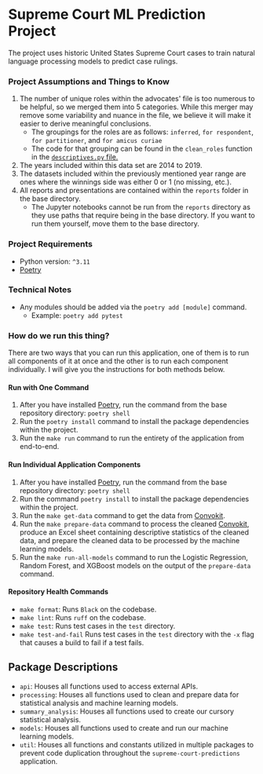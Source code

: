 # Supreme Court ML Prediction Project
The project uses historic United States Supreme Court cases to train natural language processing models to predict case rulings.

### Project Assumptions and Things to Know
1. The number of unique roles within the advocates' file is too numerous to be helpful, so we merged them into 5 categories. While this merger may remove some variability and nuance in the file, we believe it will make it easier to derive meaningful conclusions.
   - The groupings for the roles are as follows: `inferred`, `for respondent`, `for partitioner`, and `for amicus curiae`
   - The code for that grouping can be found in the `clean_roles` function in the [`descriptives.py` file.](https://github.com/michplunkett/supreme-court-ml-predictions/blob/main/supreme_court_predictions/statistics/descriptives.py)
2. The years included within this data set are 2014 to 2019.
3. The datasets included within the previously mentioned year range are ones where the winnings side was either 0 or 1 (no missing, etc.).
4. All reports and presentations are contained within the `reports` folder in the base directory.
   - The Jupyter notebooks cannot be run from the `reports` directory as they use paths that require being in the base directory. If you want to run them yourself, move them to the base directory.

### Project Requirements
- Python version: `^3.11`
- [Poetry](https://python-poetry.org/)

### Technical Notes
- Any modules should be added via the `poetry add [module]` command.
  - Example: `poetry add pytest`

### How do we run this thing?
There are two ways that you can run this application, one of them is to run all components of it at once and the other is to run each component individually. I will give you the instructions for both methods below.

#### Run with One Command
1. After you have installed [Poetry](https://python-poetry.org/docs/basic-usage/), run the command from the base repository directory: `poetry shell`
2. Run the `poetry install` command to install the package dependencies within the project.
3. Run the `make run` command to run the entirety of the application from end-to-end.

#### Run Individual Application Components
1. After you have installed [Poetry](https://python-poetry.org/docs/basic-usage/), run the command from the base repository directory: `poetry shell`
2. Run the command `poetry install` to install the package dependencies within the project.
3. Run the `make get-data` command to get the data from [Convokit](https://convokit.cornell.edu/documentation/supreme.html).
4. Run the `make prepare-data` command to process the cleaned [Convokit](https://convokit.cornell.edu/documentation/supreme.html), produce an Excel sheet containing descriptive statistics of the cleaned data, and prepare the cleaned data to be processed by the machine learning models.
5. Run the `make run-all-models` command to run the Logistic Regression, Random Forest, and XGBoost models on the output of the `prepare-data` command.

#### Repository Health Commands
- `make format`: Runs `Black` on the codebase.
- `make lint`: Runs `ruff` on the codebase.
- `make test`: Runs test cases in the `test` directory.
- `make test-and-fail` Runs test cases in the `test` directory with the `-x` flag that causes a build to fail if a test fails.

## Package Descriptions
- `api`: Houses all functions used to access external APIs.
- `processing`: Houses all functions used to clean and prepare data for statistical analysis and machine learning models.
- `summary_analysis`: Houses all functions used to create our cursory statistical analysis.
- `models`: Houses all functions used to create and run our machine learning models.
- `util`: Houses all functions and constants utilized in multiple packages to prevent code duplication throughout the `supreme-court-predictions` application.
